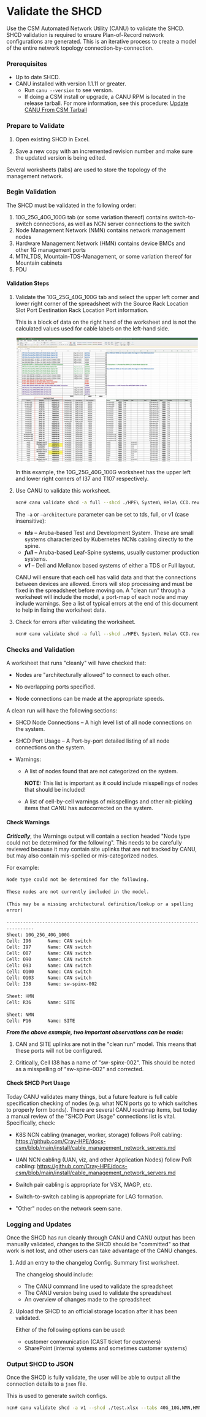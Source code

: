 # Validate the SHCD

Use the CSM Automated Network Utility (CANU) to validate the SHCD. SHCD validation is required to ensure Plan-of-Record network configurations are generated. This is an iterative process to create a model of the entire network topology connection-by-connection. 

### Prerequisites 

- Up to date SHCD.
- CANU installed with version 1.1.11 or greater.
  - Run `canu --version` to see version.
  - If doing a CSM install or upgrade, a CANU RPM is located in the release tarball. For more information, see this procedure: [Update CANU From CSM Tarball](update_canu_from_csm_tarball.md)

### Prepare to Validate

1. Open existing SHCD in Excel. 

1. Save a new copy with an incremented revision number and make sure the updated version is being edited.

Several worksheets (tabs) are used to store the topology of the management network.  

### Begin Validation

The SHCD must be validated in the following order:

  1. 10G_25G_40G_100G tab (or some variation thereof) contains switch-to-switch connections, as well as NCN server connections to the switch
  2. Node Management Network (NMN) contains network management nodes 
  3. Hardware Management Network (HMN) contains device BMCs and other 1G management ports
  4. MTN_TDS, Mountain-TDS-Management, or some variation thereof for Mountain cabinets
  5. PDU  

#### Validation Steps

1. Validate the 10G_25G_40G_100G tab and select the upper left corner and lower right corner of the spreadsheet with the Source Rack Location Slot Port Destination Rack Location Port information.  
   
   This is a block of data on the right hand of the worksheet and is not the calculated values used for cable labels on the left-hand side. 
   
   ![](./img/shcd_example.png)
   
   In this example, the 10G_25G_40G_100G worksheet has the upper left and lower right corners of I37 and T107 respectively. 

1. Use CANU to validate this worksheet. 
   
   ```bash
   ncn# canu validate shcd -a full --shcd ./HPE\ System\ Hela\ CCD.revA27.xlsx --tabs 10G_25G_40G_100G --corners I37,T107 
   ```
   
   The `-a` or `–architecture` parameter can be set to tds, full, or v1 (case insensitive): 
   
   * ***tds*** – Aruba-based Test and Development System. These are small systems characterized by Kubernetes NCNs cabling directly to the spine.
   * ***full*** – Aruba-based Leaf-Spine systems, usually customer production systems. 
   * ***v1*** – Dell and Mellanox based systems of either a TDS or Full layout. 
   
   CANU will ensure that each cell has valid data and that the connections between devices are allowed. Errors will stop processing and must be fixed in the spreadsheet before moving on. A "clean run" through a worksheet will include the model, a port-map of each node and may include warnings. See a list of typical errors at the end of this document to help in fixing the worksheet data. 

1. Check for errors after validating the worksheet.
   
   ```bash
   ncn# canu validate shcd -a full --shcd ./HPE\ System\ Hela\ CCD.revA27.xlsx --tabs 10G_25G_40G_100G,NMN --corners I37,T107,J15,T16 --log DEBUG 
   ```

### Checks and Validation

A worksheet that runs "cleanly" will have checked that: 
   
   * Nodes are "architecturally allowed" to connect to each other. 

   * No overlapping ports specified. 

   * Node connections can be made at the appropriate speeds. 

A clean run will have the following sections: 

  * SHCD Node Connections – A high level list of all node connections on the system. 

  * SHCD Port Usage – A Port-by-port detailed listing of all node connections on the system. 

  * Warnings: 
    
    * A list of nodes found that are not categorized on the system.
        
      **NOTE:** This list is important as it could include misspellings of nodes that should be included! 

    * A list of cell-by-cell warnings of misspellings and other nit-picking items that CANU has autocorrected on the system. 


#### Check Warnings 

***Critically***, the Warnings output will contain a section headed "Node type could not be determined for the following". This needs to be carefully reviewed because it may contain site uplinks that are not tracked by CANU, but may also contain mis-spelled or mis-categorized nodes.

For example: 

```text
Node type could not be determined for the following. 

These nodes are not currently included in the model. 

(This may be a missing architectural definition/lookup or a spelling error) 

-------------------------------------------------------------------------------- 
Sheet: 10G_25G_40G_100G 
Cell: I96      Name: CAN switch 
Cell: I97      Name: CAN switch 
Cell: O87      Name: CAN switch 
Cell: O90      Name: CAN switch 
Cell: O93      Name: CAN switch 
Cell: O100     Name: CAN switch 
Cell: O103     Name: CAN switch 
Cell: I38      Name: sw-spinx-002 

Sheet: HMN 
Cell: R36      Name: SITE 

Sheet: NMN 
Cell: P16      Name: SITE 
```

***From the above example, two important observations can be made:***

1. CAN and SITE uplinks are not in the "clean run" model. This means that these ports will not be configured. 

2. Critically, Cell I38 has a name of "sw-spinx-002". This should be noted as a misspelling of "sw-spine-002" and corrected. 


#### Check SHCD Port Usage

Today CANU validates many things, but a future feature is full cable specification checking of nodes (e.g. what NCN ports go to which switches to properly form bonds).  There are several CANU roadmap items, but today a manual review of the "SHCD Port Usage" connections list is vital.  Specifically, check: 

* K8S NCN cabling (manager, worker, storage) follows PoR cabling: https://github.com/Cray-HPE/docs-csm/blob/main/install/cable_management_network_servers.md 

* UAN NCN cabling (UAN, viz, and other Application Nodes) follow PoR cabling: https://github.com/Cray-HPE/docs-csm/blob/main/install/cable_management_network_servers.md 

* Switch pair cabling is appropriate for VSX, MAGP, etc. 

* Switch-to-switch cabling is appropriate for LAG formation. 

* "Other" nodes on the network seem sane. 


### Logging and Updates 

Once the SHCD has run cleanly through CANU and CANU output has been manually validated, changes to the SHCD should be "committed" so that work is not lost, and other users can take advantage of the CANU changes.  

1. Add an entry to the changelog Config. Summary first worksheet.
   
   The changelog should include:
   
   * The CANU command line used to validate the spreadsheet
   * The CANU version being used to validate the spreadsheet 
   * An overview of changes made to the spreadsheet

1. Upload the SHCD to an official storage location after it has been validated.
   
   Either of the following options can be used:

   * customer communication (CAST ticket for customers) 
   * SharePoint (internal systems and sometimes customer systems)

### Output SHCD to JSON

Once the SHCD is fully validate, the user will be able to output all the connection details to a `json` file.

This is used to generate switch configs.

```bash
ncn# canu validate shcd -a v1 --shcd ./test.xlsx --tabs 40G_10G,NMN,HMN --corners I12,S37,I9,S20,I20,S31  --json --out cabling.json
```

